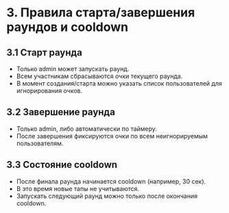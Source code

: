 # 3. Правила старта/завершения раундов и cooldown

## 3.1 Старт раунда
- Только admin может запускать раунд.
- Всем участникам сбрасываются очки текущего раунда.
- В момент создания/старта можно указать список пользователей для игнорирования очков.

## 3.2 Завершение раунда
- Только admin, либо автоматически по таймеру.
- После завершения фиксируются очки по всем неигнорируемым пользователям.

## 3.3 Состояние cooldown
- После финала раунда начинается cooldown (например, 30 сек).
- В это время новые тапы не учитываются.
- Запускать следующий раунд можно только после окончания cooldown.